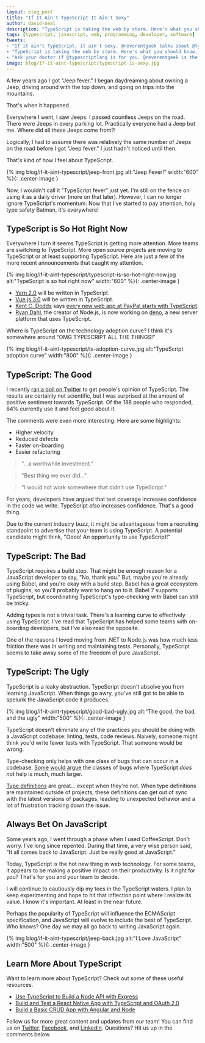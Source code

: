 ```yaml
---
layout: blog_post
title: "If It Ain't TypeScript It Ain't Sexy"
author: david-neal
description: "TypeScript is taking the web by storm. Here's what you should know."
tags: [typescript, javascript, web, programming, developer, software]
tweets:
- "If it ain't TypeScript, it ain't sexy. @reverentgeek talks about @typescriptlang's momentum in web development. #typescript"
- "TypeScript is taking the web by storm. Here's what you should know. #typescript"
- "Ask your doctor if @typescriptlang is for you. @reverentgeek is the #TypeScript doctor."
image: blog/if-it-aint-typescript/typescript-is-sexy.jpg
---
```


A few years ago I got "Jeep fever." I began daydreaming about owning a Jeep, driving around with the top down, and going on trips into the mountains.

That's when it happened.

Everywhere I went, I saw Jeeps. I passed countless Jeeps on the road. There were Jeeps in every parking lot. Practically everyone had a Jeep but me. Where did all these Jeeps come from?!

Logically, I had to assume there was relatively the same number of Jeeps on the road before I got "Jeep fever." I just hadn't noticed until then.

That's kind of how I feel about TypeScript.

{% img blog/if-it-aint-typescript/jeep-front.jpg alt:"Jeep Fever!" width:"600" %}{: .center-image }

Now, I wouldn't call it "TypeScript fever" just yet. I'm still on the fence on using it as a daily driver (more on that later). However, I can no longer ignore TypeScript's momentum. Now that I've started to pay attention, holy type safety Batman, it's everywhere!

## TypeScript is So Hot Right Now

Everywhere I turn it seems TypeScript is getting more attention. More teams are switching to TypeScript. More open source projects are moving to TypeScript or at least supporting TypeScript. Here are just a few of the more recent announcements that caught my attention.

{% img blog/if-it-aint-typescript/typescript-is-so-hot-right-now.jpg alt:"TypeScript is so hot right now" width:"600" %}{: .center-image }

* [Yarn 2.0](https://github.com/yarnpkg/yarn/issues/6953) will be written in TypeScript.
* [Vue.js 3.0](https://medium.com/the-vue-point/plans-for-the-next-iteration-of-vue-js-777ffea6fabf) will be written in TypeScript.
* [Kent C. Dodds](https://kentcdodds.com/) says [every new web app at PayPal starts with TypeScript](https://medium.com/paypal-engineering/why-every-new-web-app-at-paypal-starts-with-typescript-9d1acc07c839).
* [Ryan Dahl](https://github.com/ry), the creator of Node.js, is now working on [deno](https://github.com/denoland/deno), a new server platform that uses TypeScript.

Where is TypeScript on the technology adoption curve? I think it's somewhere around "OMG TYPESCRIPT ALL THE THINGS!"

{% img blog/if-it-aint-typescript/ts-adoption-curve.jpg alt:"TypeScript adoption curve" width:"800" %}{: .center-image }

## TypeScript: The Good

I recently [ran a poll on Twitter](https://twitter.com/reverentgeek/status/1086342643565645825) to get people's opinion of TypeScript. The results are certainly not scientific, but I was surprised at the amount of positive sentiment towards TypeScript. Of the 188 people who responded, 64% currently use it and feel good about it.

The comments were even more interesting. Here are some highlights:

* Higher velocity
* Reduced defects
* Faster on-boarding
* Easier refactoring

> "...a worthwhile investment."

> "Best thing we ever did..."

> "I would not work somewhere that didn't use TypeScript."

For years, developers have argued that test coverage increases confidence in the code we write. TypeScript _also_ increases confidence. That's a good thing.

Due to the current industry buzz, it might be advantageous from a recruiting standpoint to advertise that your team is using TypeScript. A potential candidate might think, "Oooo! An opportunity to use TypeScript!"

## TypeScript: The Bad

TypeScript requires a build step. That might be enough reason for a JavaScript developer to say, "No, thank you." But, maybe you're already using Babel, and you're okay with a build step. Babel has a great ecosystem of plugins, so you'll probably want to hang on to it. Babel 7 supports TypeScript, but coordinating TypeScript's type-checking with Babel can still be tricky.

Adding types is not a trivial task. There's a learning curve to effectively using TypeScript. I've read that TypeScript has helped some teams with on-boarding developers, but I've also read the opposite.

One of the reasons I loved moving from .NET to Node.js was how much less friction there was in writing and maintaining tests. Personally, TypeScript seems to take away some of the freedom of pure JavaScript.

## TypeScript: The Ugly

TypeScript is a leaky abstraction. TypeScript doesn't absolve you from learning JavaScript. When things go awry, you've still got to be able to spelunk the JavaScript code it produces.

{% img blog/if-it-aint-typescript/good-bad-ugly.jpg alt:"The good, the bad, and the ugly" width:"500" %}{: .center-image }

TypeScript doesn't eliminate any of the practices you should be doing with a JavaScript codebase: linting, tests, code reviews. Naively, someone might think you'd write fewer tests with TypeScript. That someone would be wrong.

Type-checking only helps with one class of bugs that can occur in a codebase. [Some would argue](https://medium.com/javascript-scene/the-typescript-tax-132ff4cb175b) the classes of bugs where TypeScript _does not_ help is much, much larger.

[Type definitions](http://definitelytyped.org/) are great... except when they're not. When type definitions are maintained outside of projects, these definitions can get out of sync with the latest versions of packages, leading to unexpected behavior and a lot of frustration tracking down the issue.

## Always Bet On JavaScript
Some years ago, I went through a phase when I used CoffeeScript. Don't worry. I've long since repented. During that time, a very wise person said, "It all comes back to JavaScript. Just be really good at JavaScript."

Today, TypeScript is the hot new thing in web technology. For some teams, it appears to be making a positive impact on their productivity. Is it right for you? That's for you and your team to decide.

I will continue to cautiously dip my toes in the TypeScript waters. I plan to keep experimenting and hope to hit that inflection point where I realize its value. I know it's important. At least in the near future.

Perhaps the popularity of TypeScript will influence the ECMAScript specification, and JavaScript will evolve to include the best of TypeScript. Who knows? One day we may all go back to writing JavaScript again.

{% img blog/if-it-aint-typescript/jeep-back.jpg alt:"I Love JavaScript" width:"500" %}{: .center-image }

## Learn More About TypeScript

Want to learn more about TypeScript? Check out some of these useful resources.

* [Use TypeScript to Build a Node API with Express](/blog/2018/11/15/node-express-typescript)
* [Build and Test a React Native App with TypeScript and OAuth 2.0](/blog/2018/11/29/build-test-react-native-typescript-oauth2)
* [Build a Basic CRUD App with Angular and Node](/blog/2018/10/30/basic-crud-angular-and-node)

Follow us for more great content and updates from our team! You can find us on [Twitter](https://twitter.com/OktaDev), [Facebook](https://www.facebook.com/oktadevelopers/), and [LinkedIn](https://www.linkedin.com/company/oktadev/). Questions? Hit us up in the comments below.
